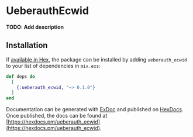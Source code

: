 # UeberauthEcwid

**TODO: Add description**

## Installation

If [available in Hex](https://hex.pm/docs/publish), the package can be installed
by adding `ueberauth_ecwid` to your list of dependencies in `mix.exs`:

```elixir
def deps do
  [
    {:ueberauth_ecwid, "~> 0.1.0"}
  ]
end
```

Documentation can be generated with [ExDoc](https://github.com/elixir-lang/ex_doc)
and published on [HexDocs](https://hexdocs.pm). Once published, the docs can
be found at [https://hexdocs.pm/ueberauth_ecwid](https://hexdocs.pm/ueberauth_ecwid).

